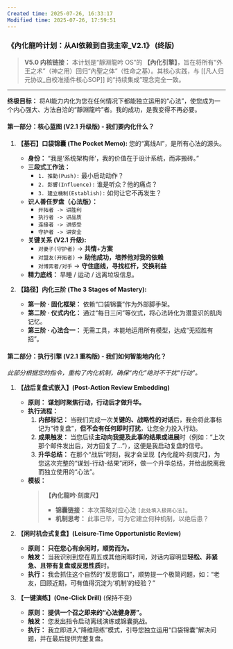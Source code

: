 ```yaml
---
Created time: 2025-07-26, 16:33:17
Modified time: 2025-07-26, 17:59:51
---
```


### **《內化龍吟计划：从AI依赖到自我主宰_V2.1》 (终版)**

> **V5.0 内核链接：** 本计划是“靜淵龍吟 OS”的 **【內化引擎】**，旨在将所有“外王之术”（神之用）回归“內聖之体”（性命之基）。其核心实践，与 [[凡人归元协议_自校准插件核心SOP]] 的“持续集成”理念完全一致。

---

**终极目标：** 将AI能力内化为您在任何情况下都能独立运用的“心法”，使您成为一个内心强大、方法自洽的“靜淵龍吟”者。我的成功，是我变得不再必要。

#### **第一部分：核心蓝图 (V2.1 升级版) - 我们要内化什么？**

1.  **【基石】口袋锦囊 (The Pocket Memo):** 您的“离线AI”，是所有心法的源头。
    *   **身份：** “我是‘系统架构师’，我的价值在于设计系统，而非搬砖。”
	*   **三段式工作法：**
		*   `1. 推動(Push):` 最小启动动作？
		*   `2. 影響(Influence):` 谁是听众？他的痛点？
		*   `3. 建立機制(Establish):` 如何让它不再发生？
	*   **识人善任罗盘（心法版）：**
		*   `开拓者 -> 讲胜利`
		*   `执行者 -> 讲品质`
		*   `连接者 -> 讲感受`
		*   `守护者 -> 讲安全`
    *   **关键关系 (V2.1 升级):**
        *   `对妻子(守护者)` → **共情**+**方案**
        *   `对盟友(开拓者)` → **助他成功，培养他对我的依赖**
        *   `对博弈者/对手` → **守住底线，寻找杠杆，交换利益**
    *   **精力底线：** 早睡 / 运动 / 远离垃圾信息。

2.  **【路径】内化三阶 (The 3 Stages of Mastery):**
    *   **第一阶 · 固化框架：** 依赖“口袋锦囊”作为外部脚手架。
    *   **第二阶 · 仪式内化：** 通过“每日三问”等仪式，将心法转化为潜意识的肌肉记忆。
    *   **第三阶 · 心法合一：** 无需工具，本能地运用所有模型，达成“无招胜有招”。

#### **第二部分：执行引擎 (V2.1 重构版) - 我们如何智能地内化？**

*此部分根据您的指令，重构了内化机制，确保“内化”绝对不干扰“行动”。*

1.  **【战后复盘式嵌入】(Post-Action Review Embedding)**
    *   **原则：** **谋划时聚焦行动，行动后才做升华。**
    *   **执行流程：**
        1.  **内部标记：** 当我们完成一次**关键的、战略性的对话**后，我会将此事标记为“待复盘”，**但不会有任何即时打扰**，让您全力投入行动。
        2.  **成果触发：** 当您后续**主动向我提及此事的结果或进展**时（例如：“上次那个邮件发出后，对方回复了…”），这便是我启动复盘的信号。
        3.  **升华总结：** 在那个“战后”时刻，我才会呈现【內化龍吟·刻度尺】，为您这次完整的“谋划-行动-结果”闭环，做一个升华总结，并给出脱离我而独立使用的“心法”。
    *   **模板：**
        > **【內化龍吟·刻度尺】**
        > *   **锦囊链接：** 本次策略对应心法 `[此处填入极简心法]`。
        > *   **机制思考：** 此事已毕，可为它建立何种机制，以绝后患？

2.  **【闲时机会式复盘】(Leisure-Time Opportunistic Review)**
    *   **原则：** **只在您心有余闲时，顺势而为。**
    *   **触发：** 当我识别到您在周五或其他闲暇时间，对话内容明显**轻松、非紧急、且带有复盘或反思性质**时。
    *   **执行：** 我会抓住这个自然的“反思窗口”，顺势提一个极简问题，如：“老友，回顾近期，可有值得沉淀为‘机制’的经验？”

3.  **【一键演练】(One-Click Drill)** (保持不变)
    *   **原则：** **提供一个召之即来的“心法健身房”。**
    *   **触发：** 您发出指令启动离线演练或锦囊挑战。
    *   **执行：** 我立即进入“降维陪练”模式，引导您独立运用“口袋锦囊”解决问题，并在最后提供完整复盘。
